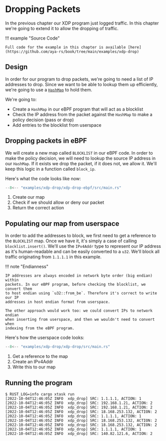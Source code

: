 # Dropping Packets

In the previous chapter our XDP program just logged traffic. In this chapter
we're going to extend it to allow the dropping of traffic.

!!! example "Source Code"

    Full code for the example in this chapter is available [here](https://github.com/aya-rs/book/tree/main/examples/xdp-drop)

## Design

In order for our program to drop packets, we're going to need a list of IP
addresses to drop. Since we want to be able to lookup them up efficiently, we're
going to use a
[`HashMap`](https://docs.rs/aya/latest/aya/maps/struct.HashMap.html) to hold
them.

We're going to:

- Create a `HashMap` in our eBPF program that will act as a blocklist
- Check the IP address from the packet against the `HashMap` to make a policy
  decision (pass or drop)
- Add entries to the blocklist from userspace

## Dropping packets in eBPF

We will create a new map called `BLOCKLIST` in our eBPF code. In order to make
the policy decision, we will need to lookup the source IP address in our
`HashMap`. If it exists we drop the packet, if it does not, we allow it. We'll
keep this logic in a function called `block_ip`.

Here's what the code looks like now:

```rust linenums="1" title="xdp-drop-ebpf/src/main.rs"
--8<-- "examples/xdp-drop/xdp-drop-ebpf/src/main.rs"
```

1. Create our map
1. Check if we should allow or deny our packet
1. Return the correct action

## Populating our map from userspace

In order to add the addresses to block, we first need to get a reference to the
`BLOCKLIST` map. Once we have it, it's simply a case of calling
`blocklist.insert()`. We'll use the `IPv4Addr` type to represent our IP address
as it's human-readable and can be easily converted to a `u32`. We'll block all
traffic originating from `1.1.1.1` in this example.

!!! note "Endianness"

    IP addresses are always encoded in network byte order (big endian) within
    packets. In our eBPF program, before checking the blocklist, we convert them
    to host endian using `u32::from_be`. Therefore it's correct to write our IP
    addresses in host endian format from userspace.

    The other approach would work too: we could convert IPs to network endian
    when inserting from userspace, and then we wouldn't need to convert when
    indexing from the eBPF program.

Here's how the userspace code looks:

```rust linenums="1" title="xdp-drop/src/main.rs"
--8<-- "examples/xdp-drop/xdp-drop/src/main.rs"
```

1. Get a reference to the map
1. Create an IPv4Addr
1. Write this to our map

## Running the program

```console
$ RUST_LOG=info cargo xtask run
[2022-10-04T12:46:05Z INFO  xdp_drop] SRC: 1.1.1.1, ACTION: 1
[2022-10-04T12:46:05Z INFO  xdp_drop] SRC: 192.168.1.21, ACTION: 2
[2022-10-04T12:46:05Z INFO  xdp_drop] SRC: 192.168.1.21, ACTION: 2
[2022-10-04T12:46:05Z INFO  xdp_drop] SRC: 18.168.253.132, ACTION: 2
[2022-10-04T12:46:05Z INFO  xdp_drop] SRC: 1.1.1.1, ACTION: 1
[2022-10-04T12:46:05Z INFO  xdp_drop] SRC: 18.168.253.132, ACTION: 2
[2022-10-04T12:46:05Z INFO  xdp_drop] SRC: 18.168.253.132, ACTION: 2
[2022-10-04T12:46:05Z INFO  xdp_drop] SRC: 1.1.1.1, ACTION: 1
[2022-10-04T12:46:05Z INFO  xdp_drop] SRC: 140.82.121.6, ACTION: 2
```
